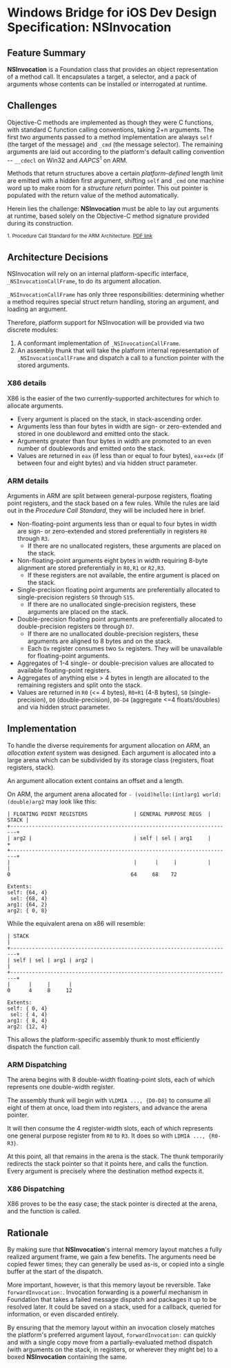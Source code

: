 # Windows Bridge for iOS Dev Design Specification: NSInvocation

## Feature Summary

**NSInvocation** is a Foundation class that provides an object representation of a method call.
It encapsulates a target, a selector, and a pack of arguments whose contents can be installed
or interrogated at runtime.

## Challenges

Objective-C methods are implemented as though they were C functions, with standard C function calling conventions, taking 2+n arguments.
The first two arguments passed to a method implementation are always `self` (the target of the message) and `_cmd` (the message selector).
The remaining arguments are laid out according to the platform's default calling convention -- `__cdecl` on Win32 and *AAPCS*<sup>1</sup> on ARM.

Methods that return structures above a certain *platform-defined* length limit are emitted with a hidden first argument, shifting `self` and `_cmd`
one machine word up to make room for a *structure return* pointer. This out pointer is populated with the return value of the method automatically.

Herein lies the challenge: **NSInvocation** must be able to lay out arguments at runtime, based solely on the Objective-C method signature
provided during its construction.

<sup>1. Procedure Call Standard for the ARM Architecture. [PDF link](http://infocenter.arm.com/help/topic/com.arm.doc.ihi0042f/IHI0042F_aapcs.pdf)</sup>

## Architecture Decisions

NSInvocation will rely on an internal platform-specific interface, `_NSInvocationCallFrame`, to do its argument allocation.

`_NSInvocationCallFrame` has only three responsibilities: determining whether a method requires special struct return handling, storing an argument, and loading an argument.

Therefore, platform support for NSInvocation will be provided via two discrete modules:
1. A conformant implementation of `_NSInvocationCallFrame`.
2. An assembly thunk that will take the platform internal representation of `_NSInvocationCallFrame` and dispatch a call to a function pointer with the stored arguments.

### X86 details

X86 is the easier of the two currently-supported architectures for which to allocate arguments.

* Every argument is placed on the stack, in stack-ascending order.
* Arguments less than four bytes in width are sign- or zero-extended and stored in one doubleword and emitted onto the stack.
* Arguments greater than four bytes in width are promoted to an even number of doublewords and emitted onto the stack.
* Values are returned in `eax` (if less than or equal to four bytes), `eax+edx` (if between four and eight bytes) and via hidden struct parameter.

### ARM details

Arguments in ARM are split between general-purpose registers, floating point registers, and the stack based on a few rules. While the rules are laid out in the *Procedure Call Standard*,
they will be included here in brief.

* Non-floating-point arguments less than or equal to four bytes in width are sign- or zero-extended and stored preferentially in registers `R0` through `R3`.
  * If there are no unallocated registers, these arguments are placed on the stack.
* Non-floating-point arguments eight bytes in width requiring 8-byte alignment are stored preferentially in `R0,R1` or `R2,R3`.
  * If these registers are not available, the entire argument is placed on the stack.
* Single-precision floating point arguments are preferentially allocated to single-precision registers `S0` through `S15`.
  * If there are no unallocated single-precision registers, these arguments are placed on the stack.
* Double-precision floating point arguments are preferentially allocated to double-precision registers `D0` through `D7`.
  * If there are no unallocated double-precision registers, these arguments are aligned to 8 bytes and on the stack.
  * Each `Dx` register consumes two `Sx` registers. They will be unavailable for floating-point arguments.
* Aggregates of 1-4 single- or double-precision values are allocated to available floating-point registers.
* Aggregates of anything else > 4 bytes in length are allocated to the remaining registers and split onto the stack.
* Values are returned in `R0` (<= 4 bytes), `R0+R1` (4-8 bytes), `S0` (single-precision), `D0` (double-precision), `D0-D4` (aggregate <=4 floats/doubles) and via hidden struct parameter.

## Implementation

To handle the diverse requirements for argument allocation on ARM, an *allocation extent* system was designed. Each argument is
allocated into a large arena which can be subdivided by its storage class (registers, float registers, stack).

An argument allocation extent contains an offset and a length.

On ARM, the argument arena allocated for `- (void)hello:(int)arg1 world:(double)arg2` may look like this:

```
| FLOATING POINT REGISTERS               | GENERAL PURPOSE REGS  | STACK |
+------------------------------------------------------------------------+
| arg2 |                                 | self | sel | arg1     |       +
+------------------------------------------------------------------------+
|                                        |      |     |          |       |
0                                       64     68    72

Extents:
self: {64, 4}
 sel: {68, 4}
arg1: {64, 2}
arg2: { 0, 8}
```

While the equivalent arena on x86 will resemble:
```
| STACK                                                                  |
+------------------------------------------------------------------------+
| self | sel | arg1 | arg2 |                                             |
+------------------------------------------------------------------------+
|      |     |      |
0      4     8     12

Extents:
self: { 0, 4}
 sel: { 4, 4}
arg1: { 8, 4}
arg2: {12, 4}
```

This allows the platform-specific assembly thunk to most efficiently dispatch the function call.

### ARM Dispatching

The arena begins with 8 double-width floating-point slots, each of which represents one double-width register.

The assembly thunk will begin with `VLDMIA ..., {D0-D8}` to consume all eight of them at once, load them into registers, and advance the arena pointer.

It will then consume the 4 register-width slots, each of which represents one general purpose register from `R0` to `R3`. It does so with `LDMIA ..., {R0-R3}`.

At this point, all that remains in the arena is the stack. The thunk temporarily redirects the stack pointer so that it points here, and calls the function. Every argument
is precisely where the destination method expects it.

### X86 Dispatching

X86 proves to be the easy case; the stack pointer is directed at the arena, and the function is called.

## Rationale

By making sure that **NSInvocation**'s internal memory layout matches a fully realized argument frame, we gain a few benefits. The arguments need be copied fewer times; they
can generally be used as-is, or copied into a single buffer at the start of the dispatch.

More important, however, is that this memory layout be reversible. Take `forwardInvocation:`. Invocation forwarding is a powerful mechanism in Foundation that takes a
failed message dispatch and packages it up to be resolved later. It could be saved on a stack, used for a callback, queried for information, or even discarded entirely.

By ensuring that the memory layout within an invocation closely matches the platform's preferred argument layout, `forwardInvocation:` can quickly and with a single copy move
from a partially-evaluated method dispatch (with arguments on the stack, in registers, or wherever they might be) to a boxed **NSInvocation** containing the same.